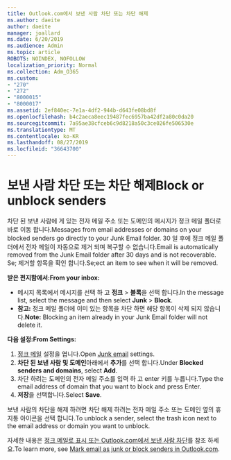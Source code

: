 ```yaml
---
title: Outlook.com에서 보낸 사람 차단 또는 차단 해제
ms.author: daeite
author: daeite
manager: joallard
ms.date: 6/20/2019
ms.audience: Admin
ms.topic: article
ROBOTS: NOINDEX, NOFOLLOW
localization_priority: Normal
ms.collection: Adm_O365
ms.custom:
- "270"
- "272"
- "8000015"
- "8000017"
ms.assetid: 2ef840ec-7e1a-4df2-944b-d643fe08bd8f
ms.openlocfilehash: b4c2aeca8eec19487fec6957ba42df2a80c0da20
ms.sourcegitcommit: 7a95ae38cfceb6c9d8218a50c3ce026fe506530e
ms.translationtype: MT
ms.contentlocale: ko-KR
ms.lasthandoff: 08/27/2019
ms.locfileid: "36643700"
---
```

# <a name="block-or-unblock-senders"></a><span data-ttu-id="6ef35-102">보낸 사람 차단 또는 차단 해제</span><span class="sxs-lookup"><span data-stu-id="6ef35-102">Block or unblock senders</span></span>

<span data-ttu-id="6ef35-103">차단 된 보낸 사람에 게 있는 전자 메일 주소 또는 도메인의 메시지가 정크 메일 폴더로 바로 이동 합니다.</span><span class="sxs-lookup"><span data-stu-id="6ef35-103">Messages from email addresses or domains on your blocked senders go directly to your Junk Email folder.</span></span> <span data-ttu-id="6ef35-104">30 일 후에 정크 메일 폴더에서 전자 메일이 자동으로 제거 되며 복구할 수 없습니다.</span><span class="sxs-lookup"><span data-stu-id="6ef35-104">Email is automatically removed from the Junk Email folder after 30 days and is not recoverable.</span></span> <span data-ttu-id="6ef35-105">Se; 제거할 항목을 확인 합니다.</span><span class="sxs-lookup"><span data-stu-id="6ef35-105">Se;ect an item to see when it will be removed.</span></span>

<span data-ttu-id="6ef35-106">**받은 편지함에서:**</span><span class="sxs-lookup"><span data-stu-id="6ef35-106">**From your inbox:**</span></span>

- <span data-ttu-id="6ef35-107">메시지 목록에서 메시지를 선택 하 고 **정크** > **블록**을 선택 합니다.</span><span class="sxs-lookup"><span data-stu-id="6ef35-107">In the message list, select the message and then select **Junk** > **Block**.</span></span>
- <span data-ttu-id="6ef35-108">**참고:** 정크 메일 폴더에 이미 있는 항목을 차단 하면 해당 항목이 삭제 되지 않습니다.</span><span class="sxs-lookup"><span data-stu-id="6ef35-108">**Note:** Blocking an item already in your Junk Email folder will not delete it.</span></span>

<span data-ttu-id="6ef35-109">**다음 설정:**</span><span class="sxs-lookup"><span data-stu-id="6ef35-109">**From Settings:**</span></span>

1. <span data-ttu-id="6ef35-110">[정크 메일](https://outlook.live.com/mail/options/mail/junkEmail) 설정을 엽니다.</span><span class="sxs-lookup"><span data-stu-id="6ef35-110">Open [Junk email](https://outlook.live.com/mail/options/mail/junkEmail) settings.</span></span>
2. <span data-ttu-id="6ef35-111">**차단 된 보낸 사람 및 도메인**아래에서 **추가**를 선택 합니다.</span><span class="sxs-lookup"><span data-stu-id="6ef35-111">Under **Blocked senders and domains**, select **Add**.</span></span>
3. <span data-ttu-id="6ef35-112">차단 하려는 도메인의 전자 메일 주소를 입력 하 고 enter 키를 누릅니다.</span><span class="sxs-lookup"><span data-stu-id="6ef35-112">Type the email address of domain that you want to block and press Enter.</span></span>
4. <span data-ttu-id="6ef35-113">**저장**을 선택합니다.</span><span class="sxs-lookup"><span data-stu-id="6ef35-113">Select **Save**.</span></span>

<span data-ttu-id="6ef35-114">보낸 사람의 차단을 해제 하려면 차단 해제 하려는 전자 메일 주소 또는 도메인 옆의 휴지통 아이콘을 선택 합니다.</span><span class="sxs-lookup"><span data-stu-id="6ef35-114">To unblock a sender, select the trash icon next to the email address or domain you want to unblock.</span></span>

<span data-ttu-id="6ef35-115">자세한 내용은 [정크 메일로 표시 또는 Outlook.com에서 보낸 사람 차단](https://support.office.com/article/a3ece97b-82f8-4a5e-9ac3-e92fa6427ae4?wt.mc_id=Office_Outlook_com_Alchemy)를 참조 하세요.</span><span class="sxs-lookup"><span data-stu-id="6ef35-115">To learn more, see [Mark email as junk or block senders in Outlook.com](https://support.office.com/article/a3ece97b-82f8-4a5e-9ac3-e92fa6427ae4?wt.mc_id=Office_Outlook_com_Alchemy).</span></span>